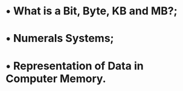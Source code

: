 # • What is a Bit, Byte, KB and MB?;
# • Numerals Systems;
# • Representation of Data in Computer Memory.
